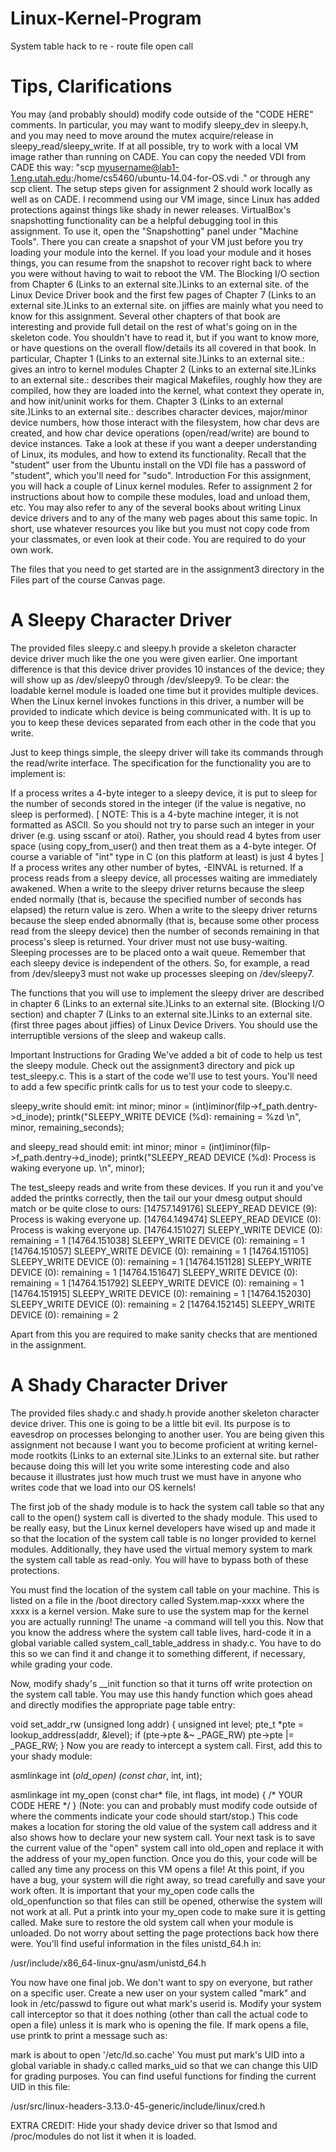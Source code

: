 # Linux-Kernel-Program
System table hack to re - route file open call 


# Tips, Clarifications
You may (and probably should) modify code outside of the "CODE HERE" comments. In particular, you may want to modify sleepy_dev in sleepy.h, and you may need to move around the mutex acquire/release in sleepy_read/sleepy_write.
If at all possible, try to work with a local VM image rather than running on CADE. You can copy the needed VDI from CADE this way: "scp myusername@lab1-1.eng.utah.edu:/home/cs5460/ubuntu-14.04-for-OS.vdi  ." or through any scp client. The setup steps given for assignment 2 should work locally as well as on CADE. I recommend using our VM image, since Linux has added protections against things like shady in newer releases.
VirtualBox's snapshotting functionality can be a helpful debugging tool in this assignment. To use it, open the "Snapshotting" panel under "Machine Tools". There you can create a snapshot of your VM just before you try loading your module into the kernel. If you load your module and it hoses things, you can resume from the snapshot to recover right back to where you were without having to wait to reboot the VM.
The Blocking I/O section from Chapter 6 (Links to an external site.)Links to an external site. of the Linux Device Driver book and the first few pages of Chapter 7 (Links to an external site.)Links to an external site. on jiffies are mainly what you need to know for this assignment.
Several other chapters of that book are interesting and provide full detail on the rest of what's going on in the skeleton code. You shouldn't have to read it, but if you want to know more, or have questions on the overall flow/details its all covered in that book. In particular,
Chapter 1 (Links to an external site.)Links to an external site.: gives an intro to kernel modules
Chapter 2 (Links to an external site.)Links to an external site.: describes their magical Makefiles, roughly how they are compiled, how they are loaded into the kernel, what context they operate in, and how init/uninit works for them.
Chapter 3 (Links to an external site.)Links to an external site.: describes character devices, major/minor device numbers, how those interact with the filesystem, how char devs are created, and how char device operations (open/read/write) are bound to device instances.
Take a look at these if you want a deeper understanding of Linux, its modules, and how to extend its functionality.
Recall that the "student" user from the Ubuntu install on the VDI file has a password of "student", which you'll need for "sudo".
Introduction
For this assignment, you will hack a couple of Linux kernel modules. Refer to assignment 2 for instructions about how to compile these modules, load and unload them, etc. You may also refer to any of the several books about writing Linux device drivers and to any of the many web pages about this same topic. In short, use whatever resources you like but you must not copy code from your classmates, or even look at their code. You are required to do your own work.

The files that you need to get started are in the assignment3 directory in the Files part of the course Canvas page.

# A Sleepy Character Driver
The provided files sleepy.c and sleepy.h provide a skeleton character device driver much like the one you were given earlier. One important difference is that this device driver provides 10 instances of the device; they will show up as /dev/sleepy0 through /dev/sleepy9. To be clear: the loadable kernel module is loaded one time but it provides multiple devices. When the Linux kernel invokes functions in this driver, a number will be provided to indicate which device is being communicated with. It is up to you to keep these devices separated from each other in the code that you write.

Just to keep things simple, the sleepy driver will take its commands through the read/write interface. The specification for the functionality you are to implement is:

If a process writes a 4-byte integer to a sleepy device, it is put to sleep for the number of seconds stored in the integer (if the value is negative, no sleep is performed). [ NOTE: This is a 4-byte machine integer, it is not formatted as ASCII. So you should not try to parse such an integer in your driver (e.g. using sscanf or atoi). Rather, you should read 4 bytes from user space (using copy_from_user() and then treat them as a 4-byte integer. Of course a variable of "int" type in C (on this platform at least) is just 4 bytes ]
If a process writes any other number of bytes, -EINVAL is returned.
If a process reads from a sleepy device, all processes waiting are immediately awakened.
When a write to the sleepy driver returns because the sleep ended normally (that is, because the specified number of seconds has elapsed) the return value is zero.
When a write to the sleepy driver returns because the sleep ended abnormally (that is, because some other process read from the sleepy device) then the number of seconds remaining in that process's sleep is returned.
Your driver must not use busy-waiting. Sleeping processes are to be placed onto a wait queue.
Remember that each sleepy device is independent of the others. So, for example, a read from /dev/sleepy3 must not wake up processes sleeping on /dev/sleepy7.

The functions that you will use to implement the sleepy driver are described in chapter 6 (Links to an external site.)Links to an external site. (Blocking I/O section) and chapter 7 (Links to an external site.)Links to an external site. (first three pages about jiffies) of Linux Device Drivers. You should use the interruptible versions of the sleep and wakeup calls.

Important Instructions for Grading
We've added a bit of code to help us test  the sleepy module. Check out the assignment3 directory and pick up test_sleepy.c. This is a start of the code we'll use to test yours. You'll need to add a few specific printk calls for us to test your code to sleepy.c.

sleepy_write should emit:
int minor;
minor = (int)iminor(filp->f_path.dentry->d_inode);
printk("SLEEPY_WRITE DEVICE (%d): remaining = %zd \n", minor, remaining_seconds);

and sleepy_read should emit:
int minor;
minor = (int)iminor(filp->f_path.dentry->d_inode);
printk("SLEEPY_READ DEVICE (%d): Process is waking everyone up. \n", minor);

The test_sleepy reads and write from these devices. If you run it and you've added the printks correctly, then the tail our your dmesg output should match or be quite close to ours:
[14757.149176] SLEEPY_READ DEVICE (9): Process is waking everyone up. 
[14764.149474] SLEEPY_READ DEVICE (0): Process is waking everyone up. 
[14764.151027] SLEEPY_WRITE DEVICE (0): remaining = 1 
[14764.151038] SLEEPY_WRITE DEVICE (0): remaining = 1 
[14764.151057] SLEEPY_WRITE DEVICE (0): remaining = 1 
[14764.151105] SLEEPY_WRITE DEVICE (0): remaining = 1 
[14764.151128] SLEEPY_WRITE DEVICE (0): remaining = 1 
[14764.151647] SLEEPY_WRITE DEVICE (0): remaining = 1 
[14764.151792] SLEEPY_WRITE DEVICE (0): remaining = 1 
[14764.151915] SLEEPY_WRITE DEVICE (0): remaining = 1 
[14764.152030] SLEEPY_WRITE DEVICE (0): remaining = 2 
[14764.152145] SLEEPY_WRITE DEVICE (0): remaining = 2

Apart from this you are required to make sanity checks that are mentioned in the assignment.

# A Shady Character Driver
The provided files shady.c and shady.h provide another skeleton character device driver. This one is going to be a little bit evil. Its purpose is to eavesdrop on processes belonging to another user. You are being given this assignment not because I want you to become proficient at writing kernel-mode rootkits (Links to an external site.)Links to an external site. but rather because doing this will let you write some interesting code and also because it illustrates just how much trust we must have in anyone who writes code that we load into our OS kernels!

The first job of the shady module is to hack the system call table so that any call to the open() system call is diverted to the shady module. This used to be really easy, but the Linux kernel developers have wised up and made it so that the location of the system call table is no longer provided to kernel modules. Additionally, they have used the virtual memory system to mark the system call table as read-only. You will have to bypass both of these protections.

You must find the location of the system call table on your machine. This is listed on a file in the /boot directory called System.map-xxxx where the xxxx is a kernel version. Make sure to use the system map for the kernel you are actually running! The uname -a command will tell you this. Now that you know the address where the system call table lives, hard-code it in a global variable called system_call_table_address in shady.c. You have to do this so we can find it and change it to something different, if necessary, while grading your code.

Now, modify shady's __init function so that it turns off write protection on the system call table. You may use this handy function which goes ahead and directly modifies the appropriate page table entry:

void set_addr_rw (unsigned long addr) {
  unsigned int level;
  pte_t *pte = lookup_address(addr, &level);
  if (pte->pte &~ _PAGE_RW) pte->pte |= _PAGE_RW;
}
Now you are ready to intercept a system call. First, add this to your shady module:

asmlinkage int (*old_open) (const char*, int, int);

asmlinkage int my_open (const char* file, int flags, int mode)
{
   /* YOUR CODE HERE */
}
(Note: you can and probably must modify code outside of where the comments indicate your code should start/stop.) This code makes a location for storing the old value of the system call address and it also shows how to declare your new system call. Your next task is to save the current value of the "open" system call into old_open and replace it with the address of your my_open function. Once you do this, your code will be called any time any process on this VM opens a file! At this point, if you have a bug, your system will die right away, so tread carefully and save your work often. It is important that your my_open code calls the old_openfunction so that files can still be opened, otherwise the system will not work at all. Put a printk into your my_open code to make sure it is getting called. Make sure to restore the old system call when your module is unloaded. Do not worry about setting the page protections back how there were. You'll find useful information in the files unistd_64.h in:

/usr/include/x86_64-linux-gnu/asm/unistd_64.h

You now have one final job. We don't want to spy on everyone, but rather on a specific user. Create a new user on your system called "mark" and look in /etc/passwd to figure out what mark's userid is. Modify your system call interceptor so that it does nothing (other than call the actual code to open a file) unless it is mark who is opening the file. If mark opens a file, use printk to print a message such as:

mark is about to open '/etc/ld.so.cache'
You must put mark's UID into a global variable in shady.c called marks_uid so that we can change this UID for grading purposes. You can find useful functions for finding the current UID in this file:

/usr/src/linux-headers-3.13.0-45-generic/include/linux/cred.h

EXTRA CREDIT: Hide your shady device driver so that lsmod and /proc/modules do not list it when it is loaded.
